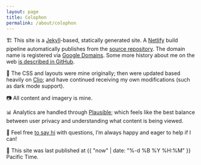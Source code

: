 ```yaml
---
layout: page
title: Colophon
permalink: /about/colophon
---
```

🏗 This site is a [Jekyll](https://jekyllrb.com)-based, statically generated site. A [Netlify](https://www.netlify.com) build pipeline automatically publishes from the [source repository](https://github.com/benjaminchait/www). The domain name is registered via [Google Domains](https://domains.google). Some more history about me on the web [is described in GitHub](https://github.com/benjaminchait/www/blob/main/README.md).

🎨 The CSS and layouts were mine originally; then were updated based heavily on [Clio](https://github.com/danromero/clio); and have continued receiving my own modifications (such as dark mode support).

📷 All content and imagery is mine.

📊 Analytics are handled through [Plausible](https://plausible.io); which feels like the best balance between user privacy and understanding what content is being viewed.

👋 Feel free [to say hi](/about) with questions, I’m always happy and eager to help if I can!

🚀 This site was last published at {{ "now" | date: "%-d %B %Y %H:%M" }} Pacific Time.
